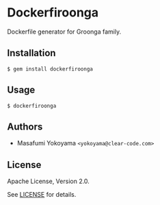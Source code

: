 # Dockerfiroonga

Dockerfile generator for Groonga family.

## Installation

    $ gem install dockerfiroonga

## Usage

    $ dockerfiroonga

## Authors

* Masafumi Yokoyama `<yokoyama@clear-code.com>`

## License

Apache License, Version 2.0.

See [LICENSE](https://github.com/myokoym/dockerfiroonga/blob/master/LICENSE) for details.
